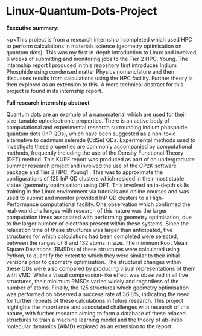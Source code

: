 # Linux-Quantum-Dots-Project
<strong>Executive summary:</strong>

<p<This project is from a research internship I completed which used HPC to perform calculations in materials science (geometry optimisation on quantum dots). This was my first in-depth introduction to Linux and involved 6 weeks of submitting and monitoring jobs to the Tier 2 HPC, Young.  The internship report I produced in this repository first introduces Indium Phosphide using condensed matter Physics nomenclature and then discusses results from calculations using the HPC facility. Further theory is then explored as an extension to this. A more technical abstract for this project is found in its internship report.</p>

<strong> Full research internship abstract </strong>
<p>Quantum dots are an example of a nanomaterial which are used for their size-tunable
optoelectronic properties. There is an active body of computational and experimental
research surrounding indium phosphide quantum dots (InP QDs), which have been suggested as a non-toxic alternative to cadmium selenide (CdSe) QDs. Experimental methods
used to investigate these properties are commonly accompanied by computational methods, frequently including the use of the Density Functional Theory (DFT) method. This
KURF report was produced as part of an undergraduate summer research project and
involved the use of the CP2K software package and Tier 2 HPC, Young1
. This was to
approximate the configurations of 125 InP QD clusters which resided in their most stable states (geometry optimisation) using DFT. This involved an in-depth skills training
in the Linux environment via tutorials and online courses and was used to submit and
monitor provided InP QD clusters to a High-Performance computational facility. One
observation which confirmed the real-world challenges with research of this nature was
the larger computation times associated with performing geometry optimisation, due to
the larger number of electrons present within these systems. Since the relaxation time
of these structures was larger than anticipated, five structures for which calculations had
been completed were selected, between the ranges of 8 and 132 atoms in size. The minimum Root Mean Square Deviations (RMSDs) of these structures were calculated using
Python, to quantify the extent to which they were similar to their initial versions prior
to geometry optimisation. The structural changes within these QDs were also compared
by producing visual representations of them with VMD. While a visual compression-like
effect was observed in all five structures, their minimum RMSDs varied widely and regardless of the number of atoms. Finally, the 125 structures which geometry optimisation
was performed on observed a success rate of 36.8%, indicating the need for further repeats
of these calculations in future research. This project highlights the importance and associated challenges with research of this nature, with further research aiming to form a
database of these relaxed structures to train a machine learning model and the theory of
ab-initio molecular dynamics (AIMD) explored as an extension to the report.</p>
